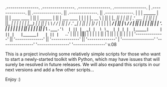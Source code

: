 
 .----------------.  .----------------.  .----------------.  .----------------. 
| .--------------. || .--------------. || .--------------. || .--------------. |
| |   ______     | || |  ____  ____  | || |     ______   | || |  ___  ____   | |
| |  |_   __ \   | || | |_  _||_  _| | || |   .' ___  |  | || | |_  ||_  _|  | |
| |    | |__) |  | || |   \ \  / /   | || |  / .'   \_|  | || |   | |_/ /    | |
| |    |  ___/   | || |    \ \/ /    | || |  | |         | || |   |  __'.    | |
| |   _| |_      | || |    _|  |_    | || |  \ `.___.'\  | || |  _| |  \ \_  | |
| |  |_____|     | || |   |______|   | || |   `._____.'  | || | |____||____| | |
| |              | || |              | || |              | || |              | |
| '--------------' || '--------------' || '--------------' || '--------------' |
 '----------------'  '----------------'  '----------------'  '----------------' 
									   v.08
									  



This is a project involving some relatively simple scripts for those who want to start a newly-started toolkit with Python, which may have issues that will surely be resolved in future releases.
We will also expand this scripts in our next versions and add a few other scripts...

Enjoy :)									  
